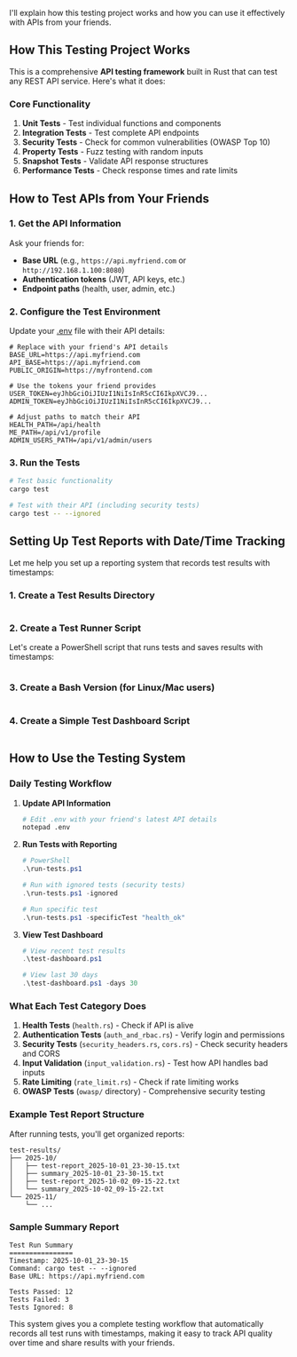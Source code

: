 I'll explain how this testing project works and how you can use it effectively with APIs from your friends.

## How This Testing Project Works

This is a comprehensive **API testing framework** built in Rust that can test any REST API service. Here's what it does:

### Core Functionality
1. **Unit Tests** - Test individual functions and components
2. **Integration Tests** - Test complete API endpoints
3. **Security Tests** - Check for common vulnerabilities (OWASP Top 10)
4. **Property Tests** - Fuzz testing with random inputs
5. **Snapshot Tests** - Validate API response structures
6. **Performance Tests** - Check response times and rate limits

## How to Test APIs from Your Friends

### 1. Get the API Information
Ask your friends for:
- **Base URL** (e.g., `https://api.myfriend.com` or `http://192.168.1.100:8080`)
- **Authentication tokens** (JWT, API keys, etc.)
- **Endpoint paths** (health, user, admin, etc.)

### 2. Configure the Test Environment
Update your [.env](file:///c:/Users/RMT/Documents/vscodium/Master-Test-Cases-Rust/super-test-types-rust/api-test/.env) file with their API details:

```env
# Replace with your friend's API details
BASE_URL=https://api.myfriend.com
API_BASE=https://api.myfriend.com
PUBLIC_ORIGIN=https://myfrontend.com

# Use the tokens your friend provides
USER_TOKEN=eyJhbGciOiJIUzI1NiIsInR5cCI6IkpXVCJ9...
ADMIN_TOKEN=eyJhbGciOiJIUzI1NiIsInR5cCI6IkpXVCJ9...

# Adjust paths to match their API
HEALTH_PATH=/api/health
ME_PATH=/api/v1/profile
ADMIN_USERS_PATH=/api/v1/admin/users
```

### 3. Run the Tests
```bash
# Test basic functionality
cargo test

# Test with their API (including security tests)
cargo test -- --ignored
```

## Setting Up Test Reports with Date/Time Tracking

Let me help you set up a reporting system that records test results with timestamps:

### 1. Create a Test Results Directory


```toolCall::run_in_terminal::call_4c480cb8375146d385a0df1c::INIT
```

### 2. Create a Test Runner Script

Let's create a PowerShell script that runs tests and saves results with timestamps:



```toolCall::create_file::call_59df773f81ff45bd85747154::INIT
```

### 3. Create a Bash Version (for Linux/Mac users)



```toolCall::create_file::call_6bf43a1382f5491abfc3a73f::INIT
```

### 4. Create a Simple Test Dashboard Script



```toolCall::create_file::call_f837438437f242e2af425689::INIT
```

## How to Use the Testing System

### Daily Testing Workflow

1. **Update API Information**
   ```bash
   # Edit .env with your friend's latest API details
   notepad .env
   ```

2. **Run Tests with Reporting**
   ```powershell
   # PowerShell
   .\run-tests.ps1
   
   # Run with ignored tests (security tests)
   .\run-tests.ps1 -ignored
   
   # Run specific test
   .\run-tests.ps1 -specificTest "health_ok"
   ```

3. **View Test Dashboard**
   ```powershell
   # View recent test results
   .\test-dashboard.ps1
   
   # View last 30 days
   .\test-dashboard.ps1 -days 30
   ```

### What Each Test Category Does

1. **Health Tests** (`health.rs`) - Check if API is alive
2. **Authentication Tests** (`auth_and_rbac.rs`) - Verify login and permissions
3. **Security Tests** (`security_headers.rs`, `cors.rs`) - Check security headers and CORS
4. **Input Validation** (`input_validation.rs`) - Test how API handles bad inputs
5. **Rate Limiting** (`rate_limit.rs`) - Check if rate limiting works
6. **OWASP Tests** (`owasp/` directory) - Comprehensive security testing

### Example Test Report Structure

After running tests, you'll get organized reports:
```
test-results/
├── 2025-10/
│   ├── test-report_2025-10-01_23-30-15.txt
│   ├── summary_2025-10-01_23-30-15.txt
│   ├── test-report_2025-10-02_09-15-22.txt
│   └── summary_2025-10-02_09-15-22.txt
└── 2025-11/
    └── ...
```

### Sample Summary Report
```
Test Run Summary
================
Timestamp: 2025-10-01_23-30-15
Command: cargo test -- --ignored
Base URL: https://api.myfriend.com

Tests Passed: 12
Tests Failed: 3
Tests Ignored: 8
```

This system gives you a complete testing workflow that automatically records all test runs with timestamps, making it easy to track API quality over time and share results with your friends.